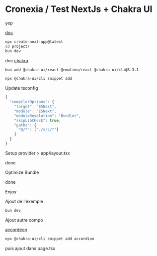 # Cronexia / Test NextJs + Chakra UI

yep

[doc](https://nextjs.org/docs/app/getting-started/installation)

```bash
npx create-next-app@latest
cd project/
bun dev
```

doc [chakra](https://www.chakra-ui.com/docs/get-started/frameworks/next-app)

```bash
bun add @chakra-ui/react @emotion/react @chakra-ui/cli@3.3.1

npx @chakra-ui/cli snippet add
```

Update tsconfig

```ts
{
  "compilerOptions": {
    "target": "ESNext",
    "module": "ESNext",
    "moduleResolution": "Bundler",
    "skipLibCheck": true,
    "paths": {
      "@/*": ["./src/*"]
    }
  }
}
```

Setup provider > app/layout.tsx

done

Optimize Bundle

done

Enjoy

Ajout de l'exemple

```bash
bun dev
```

Ajout autre compo

[accordeon](https://www.chakra-ui.com/docs/components/accordion)

```bash
npx @chakra-ui/cli snippet add accordion
```

puis ajout dans page.tsx
